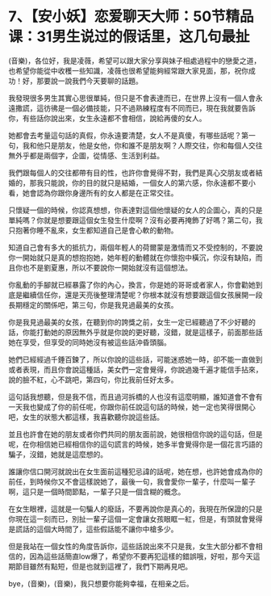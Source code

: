 # 7、【安小妖】恋爱聊天大师：50节精品课：31男生说过的假话里，这几句最扯

(音樂)，各位好，我是凌薇，希望可以跟大家分享與妹子相處過程中的戀愛之道，也希望你能從中收穫一些知識，凌薇也很希望能夠經常跟大家見面，那，祝你成功！好，那要說一說我們今天要聊的話題。

我發現很多男生其實心思很單純，但只是不會表達而已，在世界上沒有一個人會永遠撒謊，這彷彿是一個必備技能，只不過熟練程度有不同而已，現在我就要告訴你，有些話你說出來，女生永遠都不會相信，說給再傻的女人。

她都會去考量這句話的真假，你永遠要清楚，女人不是真傻，有哪些話呢？第一句，我和他只是朋友，他是女他，你和誰不是朋友啊？人際交往，你和每個人交往無外乎都是兩個字，企圖，從情感、生活到利益。

我們跟每個人的交往都帶有目的性，也許你會覺得不對，我們是真心交朋友或者結婚的，那我只能說，你的目的就只是結婚，一個女人的第六感，你永遠都不要小看，她會認為你跟你身邊所有的女人都是在正常交往。

只懷疑一個的時候，你認真想想，你表達對這個他懷疑的女人的企圖心，真的只是單純嗎？你就是想要跟這個女生發生什麼啊？沒有必要再掩飾了好嗎？第二句，我只抱著你睡不亂來，女生都知道自己是會心軟的動物。

知道自己會有多大的抵抗力，兩個年輕人的荷爾蒙是激情而又不受控制的，不要說你一開始就只是真的想抱抱她，她年輕的動體就在你懷抱中橫沉，你沒有缺陷，而且你也不是劉夏惠，所以不要說你一開始就沒有這個想法。

你亂動的手腳就已經暴露了你的內心，換言，你是她的哥哥或者家人，你會勸她到底是繼續信任你，還是天亮後整理清楚呢？你根本就沒有想要跟這個女孩展開一段長期穩定的關係吧，第三句，你是我見過最美的女孩。

你是我見過最美的女孩，在聽到你的誇獎之前，女生一定已經聽過了不少好聽的話，你能打動她的原因無外乎就是你說的更好聽，沒錯，就是這樣子，前面那些話她在享受，但享受的同時她沒有被這些話沖昏頭腦。

她們已經經過千錘百鍊了，所以你說的這些話，可能迷惑她一時，卻不能一直做到或者表現，而且你會說這種話，美女們一定會覺得，你說過幾千遍才能信手拈來，說的臉不紅，心不跳吧，第四句，你比我前任好太多。

這句話我想聽，但是我不信，而且過河拆橋的人也沒有這麼明顯，誰知道會不會有一天我也變成了你的前任呢，你跟你前任說這句話的時候，她一定也笑得很開心吧，女生的狀態大都這樣，我喜歡聽你說這些話。

並且也許會在她的朋友或者你們共同的朋友面前說，她很相信你說的這句話，但是呢，在你相信她已經相信你的這句謊言的時候，她多半會覺得你是一個花言巧語的騙子，沒錯，她就是這麼想的。

誰讓你信口開河就說出在女生面前這種犯忌諱的話呢，她在想，也許她會成為你的前任，到時候你又不會這樣說她了，最後一句，我會愛你一輩子，什麼叫一輩子啊，這只是一個時間節點，一輩子只是一個含糊的概念。

在女生眼裡，這就是一句騙人的廢話，不要再說你是真心的，我現在所保證的只是你現在這一刻而已，別扯一輩子這個一定會讓女孩眼眶一紅，但是，有頭就會覺得是謊話的這個大時間了，這些假話能不讓你中槍多少。

但是我站在一個女性的角度告訴你，這些話說出來不只是我，女生大部分都不會相信的，因為這些話簡直low爆了，希望你不要再犯這樣的錯誤哦，好啦，那今天這期節目雖然有點短，但是也就到這裡了，我們下期再見吧。

bye，(音樂)，(音樂)，我只想要你能夠幸福，在相亲之后。